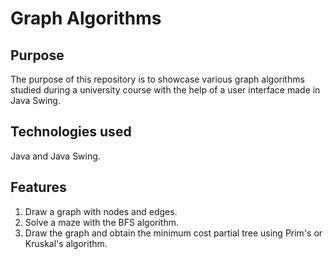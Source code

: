# Graph Algorithms

## Purpose

The purpose of this repository is to showcase various graph algorithms studied during a university course with the help of a user interface made in Java Swing.

## Technologies used

Java and Java Swing.

## Features

1. Draw a graph with nodes and edges.
2. Solve a maze with the BFS algorithm.
3. Draw the graph and obtain the minimum cost partial tree using Prim's or Kruskal's algorithm.

